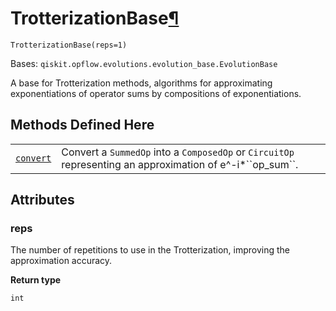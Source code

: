 # TrotterizationBase[¶](#trotterizationbase "Permalink to this headline")

<span id="undefined" />

`TrotterizationBase(reps=1)`

Bases: `qiskit.opflow.evolutions.evolution_base.EvolutionBase`

A base for Trotterization methods, algorithms for approximating exponentiations of operator sums by compositions of exponentiations.

## Methods Defined Here

|                                                                                                                                                                            |                                                                                                                 |
| -------------------------------------------------------------------------------------------------------------------------------------------------------------------------- | --------------------------------------------------------------------------------------------------------------- |
| [`convert`](qiskit.opflow.evolutions.TrotterizationBase.convert#qiskit.opflow.evolutions.TrotterizationBase.convert "qiskit.opflow.evolutions.TrotterizationBase.convert") | Convert a `SummedOp` into a `ComposedOp` or `CircuitOp` representing an approximation of e^-i\*\`\`op\_sum\`\`. |

## Attributes

<span id="undefined" />

### reps

The number of repetitions to use in the Trotterization, improving the approximation accuracy.

**Return type**

`int`
